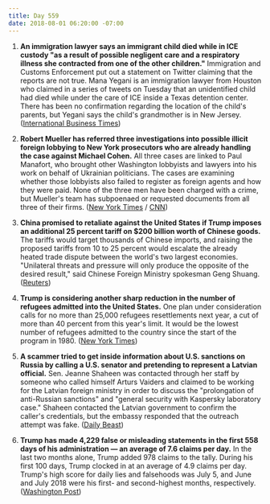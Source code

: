 ```yaml
---
title: Day 559
date: 2018-08-01 06:20:00 -07:00
---
```


1. **An immigration lawyer says an immigrant child died while in ICE custody "as a result of possible negligent care and a respiratory illness she contracted from one of the other children."** Immigration and Customs Enforcement put out a statement on Twitter claiming that the reports are not true. Mana Yegani is an immigration lawyer from Houston who claimed in a series of tweets on Tuesday that an unidentified child had died while under the care of ICE inside a Texas detention center. There has been no confirmation regarding the location of the child's parents, but Yegani says the child's grandmother is in New Jersey. ([International Business Times](https://www.ibtimes.com/child-dead-ice-detention-center-due-negligent-care-immigration-lawyer-2704521))

2. **Robert Mueller has referred three investigations into possible illicit foreign lobbying to New York prosecutors who are already handling the case against Michael Cohen.** All three cases are linked to Paul Manafort, who brought other Washington lobbyists and lawyers into his work on behalf of Ukrainian politicians. The cases are examining whether those lobbyists also failed to register as foreign agents and how they were paid. None of the three men have been charged with a crime, but Mueller's team has subpoenaed or requested documents from all three of their firms. ([New York Times](https://www.nytimes.com/2018/08/01/us/politics/mueller-foreign-lobbying.html) / [CNN](https://www.cnn.com/2018/07/31/politics/mueller-investigation-foreign-agent-referrals-new-york/index.html))

3. **China promised to retaliate against the United States if Trump imposes an additional 25 percent tariff on $200 billion worth of Chinese goods.** The tariffs would target thousands of Chinese imports, and raising the proposed tariffs from 10 to 25 percent would escalate the already heated trade dispute between the world's two largest economies. "Unilateral threats and pressure will only produce the opposite of the desired result," said Chinese Foreign Ministry spokesman Geng Shuang. ([Reuters](https://www.reuters.com/article/us-usa-trade-china/china-vows-retaliation-if-trump-slaps-25-percent-tariff-on-200-billion-of-chinese-imports-idUSKBN1KM3B3))

4. **Trump is considering another sharp reduction in the number of refugees admitted into the United States.** One plan under consideration calls for no more than 25,000 refugees resettlements next year, a cut of more than 40 percent from this year's limit. It would be the lowest number of refugees admitted to the country since the start of the program in 1980. ([New York Times](https://www.nytimes.com/2018/08/01/us/politics/trump-refugees-reduction.html))

5. **A scammer tried to get inside information about U.S. sanctions on Russia by calling a U.S. senator and pretending to represent a Latvian official.** Sen. Jeanne Shaheen was contacted through her staff by someone who called himself Arturs Vaiders and claimed to be working for the Latvian foreign ministry in order to discuss the "prolongation of anti-Russian sanctions" and "general security with Kaspersky laboratory case." Shaheen contacted the Latvian government to confirm the caller's credentials, but the embassy responded that the outreach attempt was fake. ([Daily Beast](https://www.thedailybeast.com/mystery-sting-targets-us-senator-for-dirt-on-russia-sanctions))

6. **Trump has made 4,229 false or misleading statements in the first 558 days of his administration — an average of 7.6 claims per day.** In the last two months alone, Trump added 978 claims to the tally. During his first 100 days, Trump clocked in at an average of 4.9 claims per day. Trump's high score for daily lies and falsehoods was July 5, and June and July 2018 were his first- and second-highest months, respectively. ([Washington Post](https://www.washingtonpost.com/news/fact-checker/wp/2018/08/01/president-trump-has-made-4229-false-or-misleading-claims-in-558-days/?utm_term=.af2b6b5db8d9))